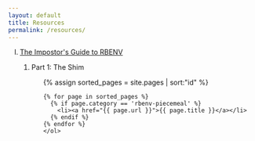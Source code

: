 ```yaml
---
layout: default
title: Resources
permalink: /resources/
---
```



<ol type="I">
  <li><a href="/rbenv/ch-0">The Impostor's Guide to RBENV</a></li>
  <ol >
    <li>Part 1: The Shim</li>
    <ol type="i">
    {% assign sorted_pages = site.pages | sort:"id" %}

    {% for page in sorted_pages %}
      {% if page.category == 'rbenv-piecemeal' %}
        <li><a href="{{ page.url }}">{{ page.title }}</a></li>
      {% endif %}
    {% endfor %}
    </ol>
  </ol>
</ol>

